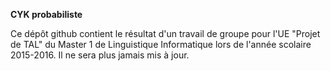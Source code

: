 
**CYK probabiliste**

Ce dépôt github contient le résultat d'un travail de groupe pour l'UE "Projet de TAL" du Master 1 de Linguistique Informatique lors de l'année scolaire 2015-2016. 
Il ne sera plus jamais mis à jour.
